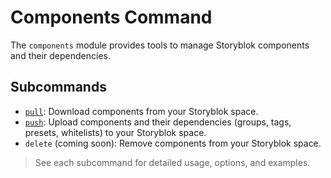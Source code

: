 # Components Command

The `components` module provides tools to manage Storyblok components and their dependencies.

## Subcommands

- [`pull`](./pull/README.md): Download components from your Storyblok space.
- [`push`](./push/README.md): Upload components and their dependencies (groups, tags, presets, whitelists) to your Storyblok space.
- `delete` (coming soon): Remove components from your Storyblok space.

> See each subcommand for detailed usage, options, and examples. 